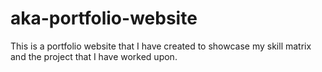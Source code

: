 # aka-portfolio-website

This is a portfolio website that I have created to showcase my skill matrix and the project that I have worked upon.
